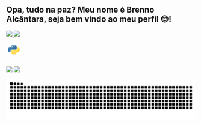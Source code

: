 ## Opa, tudo na paz? Meu nome é Brenno Alcântara, seja bem vindo ao meu perfil 😊!
 <div>
  <a href="https://github.com/brealc">
  <img height="180em" src="https://github-readme-stats.vercel.app/api?username=brealc&show_icons=true&theme=blue-green&include_all_commits=true&count_private=true"/>
  <img height="180em" src="https://github-readme-stats.vercel.app/api/top-langs/?username=brealc&theme=blue-green"/>
</div>
<div style="display: inline_block"><br>
  <img align="center" alt="Brenno-Python" height="30" width="40" src="https://raw.githubusercontent.com/devicons/devicon/master/icons/python/python-original.svg">
</div>
  
  ##
 
<div> 
  <a href="https://instagram.com/brealc_" target="_blank"><img src="https://img.shields.io/badge/-Instagram-%23E4405F?style=for-the-badge&logo=instagram&logoColor=white" target="_blank"></a>
  <a href = "mailto:brennoalcantara06@gmail.com"><img src="https://img.shields.io/badge/-Gmail-%23333?style=for-the-badge&logo=gmail&logoColor=white" target="_blank"></a>

  ![Snake animation](https://github.com/brealc/brealc/blob/output/github-contribution-grid-snake.svg)
 
</div>
